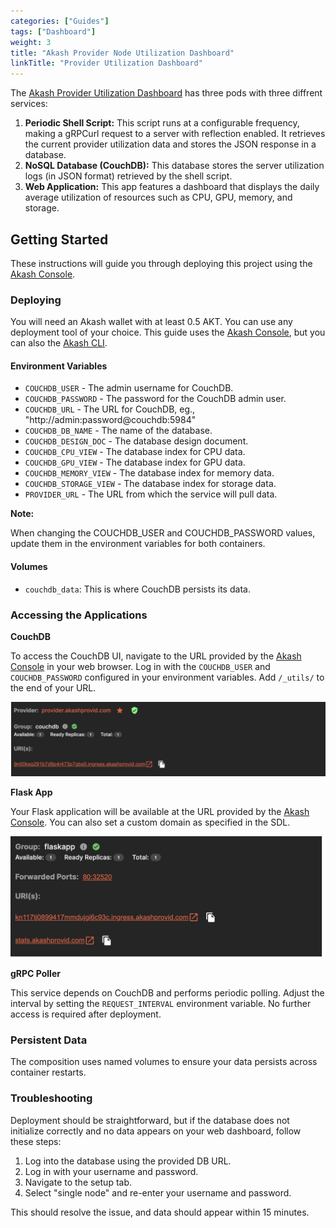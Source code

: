```yaml
---
categories: ["Guides"]
tags: ["Dashboard"]
weight: 3
title: "Akash Provider Node Utilization Dashboard"
linkTitle: "Provider Utilization Dashboard"
---
```



The [Akash Provider Utilization Dashboard](https://github.com/Zblocker64/provider-stats) has three pods with three diffrent services:

1. **Periodic Shell Script:** This script runs at a configurable frequency, making a gRPCurl request to a server with reflection enabled. It retrieves the current provider utilization data and stores the JSON response in a database.
2. **NoSQL Database (CouchDB):** This database stores the server utilization logs (in JSON format) retrieved by the shell script.
3. **Web Application:** This app features a dashboard that displays the daily average utilization of resources such as CPU, GPU, memory, and storage.


## Getting Started

These instructions will guide you through deploying this project using the [Akash Console](https://console.akash.network).



### Deploying

You will need an Akash wallet with at least 0.5 AKT. You can use any deployment tool of your choice. This guide uses the [Akash Console](https://console.akash.network), but you can also the [Akash CLI](/docs/deployments/akash-cli/overview/).

#### Environment Variables

- `COUCHDB_USER` - The admin username for CouchDB.
- `COUCHDB_PASSWORD` - The password for the CouchDB admin user.
- `COUCHDB_URL` - The URL for CouchDB, eg., "http://admin:password@couchdb:5984"
- `COUCHDB_DB_NAME` - The name of the database.
- `COUCHDB_DESIGN_DOC` - The database design document.
- `COUCHDB_CPU_VIEW` - The database index for CPU data.
- `COUCHDB_GPU_VIEW` - The database index for GPU data.
- `COUCHDB_MEMORY_VIEW` - The database index for memory data.
- `COUCHDB_STORAGE_VIEW` - The database index for storage data.
- `PROVIDER_URL` - The URL from which the service will pull data.

**Note:**  

 When changing the COUCHDB_USER and COUCHDB_PASSWORD values, update them in the environment variables for both containers.

 #### Volumes

- `couchdb_data`: This is where CouchDB persists its data.

### Accessing the Applications

**CouchDB**

To access the CouchDB UI, navigate to the URL provided by the [Akash Console](https://console.akash.network) in your web browser. Log in with the `COUCHDB_USER` and `COUCHDB_PASSWORD` configured in your environment variables. Add `/_utils/` to the end of your URL.

![](../../../assets/provider-stats1.png)

**Flask App**

Your Flask application will be available at the URL provided by the [Akash Console](https://console.akash.network). You can also set a custom domain as specified in the SDL.

![](../../../assets/provider-stats2.png)

**gRPC Poller**

This service depends on CouchDB and performs periodic polling. Adjust the interval by setting the `REQUEST_INTERVAL` environment variable. No further access is required after deployment.

### Persistent Data

The composition uses named volumes to ensure your data persists across container restarts.

### Troubleshooting

Deployment should be straightforward, but if the database does not initialize correctly and no data appears on your web dashboard, follow these steps:

1. Log into the database using the provided DB URL.
2. Log in with your username and password.
3. Navigate to the setup tab.
4. Select "single node" and re-enter your username and password.

This should resolve the issue, and data should appear within 15 minutes.



